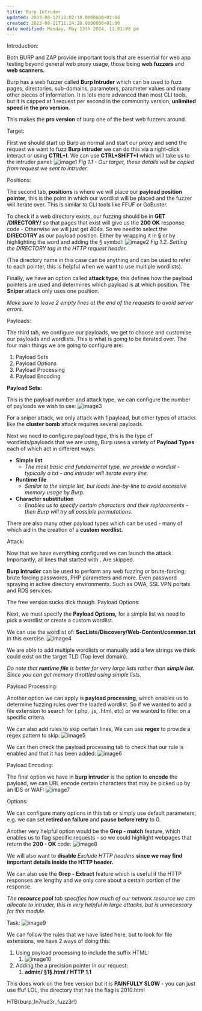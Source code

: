 ```yaml
---
title: Burp Intruder
updated: 2023-08-12T13:02:18.0000000+01:00
created: 2023-08-11T11:24:20.0000000+01:00
date modified: Monday, May 13th 2024, 11:01:08 pm
---
```


Introduction:

Both BURP and ZAP provide important tools that are essential for web app testing beyond general web proxy usage, those being **web fuzzers** and **web scanners.**

Burp has a web fuzzer called **Burp Intruder** which can be used to fuzz pages, directories, sub-domains, parameters, parameter values and many other pieces of information. It is lots more advanced than most CLI tools, but it is capped at 1 request per second in the community version, **unlimited speed in the pro version**.

This makes the **pro version** of burp one of the best web fuzzers around.

Target:

First we should start up Burp as normal and start our proxy and send the request we want to fuzz **Burp intruder** we can do this via a right-click interact or using **CTRL+I**. We can use **CTRL+SHIFT+I** which will take us to the intruder panel:
![image1](../../../../_resources/image1-175.png)
*Fig 1.1 - Our target, these details will be copied from request we sent to intruder.*

Positions:

The second tab, **positions** is where we will place our **payload position pointer**, this is the point in which our wordlist will be placed and the fuzzer will iterate over. This is similar to CLI tools like FFUF or GoBuster.

To check if a web directory exists, our fuzzing should be in **GET /DIRECTORY/** so that pages that exist will give us the **200 OK** response code - Otherwise we will just get 404s. So we need to select the **DIRECOTRY** as our payload position. Either by wrapping it in **§** or by highlighting the word and adding the § symbol:
![image2](../../../../_resources/image2-144.png)
*Fig 1.2. Setting the DIRECTORY tag in the HTTP request header.*

(The directory name in this case can be anything and can be used to refer to each pointer, this is helpful when we want to use multiple wordlists).

Finally, we have an option called **attack type**, this defines how the payload pointers are used and determines which payload is at which position. The **Sniper** attack only uses one position.

*Make sure to leave 2 empty lines at the end of the requests to avoid server errors.*

Payloads:

The third tab, we configure our payloads, we get to choose and customise our payloads and wordlists. This is what is going to be iterated over. The four main things we are going to configure are:

1.  Payload Sets
2.  Payload Options
3.  Payload Processing
4.  Payload Encoding

**Payload Sets:**

This is the payload number and attack type, we can configure the number of payloads we wish to use:
![image3](../../../../_resources/image3-110.png)

For a sniper attack, we only attack with 1 payload, but other types of attacks like the **cluster bomb** attack requires several payloads.

Next we need to configure payload type, this is the type of wordlists/payloads that we are using, Burp uses a variety of **Payload Types** each of which act in different ways:

- **Simple list**
  - *The most basic and fundamental type, we provide a wordlist - typically a txt - and intruder will iterate every line.*
- **Runtime file**
  - *Similar to the simple list, but loads line-by-line to avoid excessive memory usage by Burp.*
- **Character substitution**
  - *Enables us to specify certain characters and their replacements - then Burp will try all possible permutations.*

There are also many other payload types which can be used - many of which aid in the creation of a **custom wordlist.**

Attack:

Now that we have everything configured we can launch the attack. Importantly, all lines that started with **.** Are skipped.

**Burp Intruder** can be used to perform any web fuzzing or brute-forcing; brute forcing passwords, PHP parameters and more. Even password spraying in active directory environments. Such as OWA, SSL VPN portals and RDS services.

The free version sucks dick though.
Payload Options:

Next, we must specify the **Payload Options,** for a simple list we need to pick a wordlist or create a custom wordlist.

We can use the wordlist of: **SecLists/Discovery/Web-Content/common.txt** in this exercise.
![image4](../../../../_resources/image4-87.png)

We are able to add multiple wordlists or manually add a few strings we think could exist on the target TLD (Top level domain).

*Do note that **runtime file** is better for very large lists rather than **simple list.** Since you can get memory throttled using simple lists.*

Payload Processing:

Another option we can apply is **payload processing**, which enables us to determine fuzzing rules over the loaded wordlist. So if we wanted to add a file extension to search for (.php, .js, .html, etc) or we wanted to filter on a specific critera.

We can also add rules to skip certain lines, We can use **regex** to provide a regex pattern to skip:
![image5](../../../../_resources/image5-67.png)

We can then check the payload processing tab to check that our rule is enabled and that it has been added:
![image6](../../../../_resources/image6-45.png)

Payload Encoding:

The final option we have in **burp intruder** is the option to **encode** the payload, we can URL encode certain characters that may be picked up by an IDS or WAF:
![image7](../../../../_resources/image7-39.png)

Options:

We can configure many options in this tab or simply use default parameters, e.g. we can set **retired on failure** and **pause before retry** to 0.

Another very helpful option would be the **Grep - match** feature, which enables us to flag specific requests - so we could highlight webpages that return the **200 - OK** code:
![image8](../../../../_resources/image8-33.png)

We will also want to **disable** *Exclude HTTP headers* **since we may find important details inside the HTTP header.**

We can also use the **Grep - Extract** feature which is useful if the HTTP responses are lengthy and we only care about a certain portion of the response.

*The **resource pool** tab specifies how much of our network resource we can allocate to intruder, this is very helpful in large attacks, but is unnecessary for this module.*

Task:
![image9](../../../../_resources/image9-28.png)

We can follow the rules that we have listed here, but to look for file extensions, we have 2 ways of doing this:

1.  Using payload processing to include the suffix HTML:
    1.  ![image10](../../../../_resources/image10-23.png)
2.  Adding the a precision pointer in our request:
    1.  **admin/ §1§.html / HTTP 1.1**

This does work on the free version but it is **PAINFULLY SLOW** - you can just use ffuf LOL, the directory that has the flag is 2010.html

HTB{burp_1n7rud3r_fuzz3r!}
